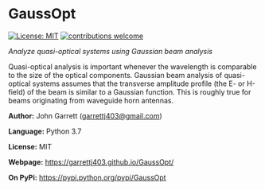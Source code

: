 GaussOpt
========

[![License: MIT](https://img.shields.io/badge/License-MIT-yellow.svg)](https://opensource.org/licenses/MIT)
[![contributions welcome](https://img.shields.io/badge/contributions-welcome-brightgreen.svg?style=flat)](https://github.com/garrettj403/GaussOpt/issues)

*Analyze quasi-optical systems using Gaussian beam analysis*

Quasi-optical analysis is important whenever the wavelength is comparable to the size of the optical components. Gaussian beam analysis of quasi-optical systems assumes that the transverse amplitude profile (the E- or H-field) of the beam is similar to a Gaussian function. This is roughly true for beams originating from waveguide horn antennas.

**Author:** John Garrett (garrettj403@gmail.com)

**Language:** Python 3.7

**License:** MIT

**Webpage:** https://garrettj403.github.io/GaussOpt/

**On PyPi:** https://pypi.python.org/pypi/GaussOpt
